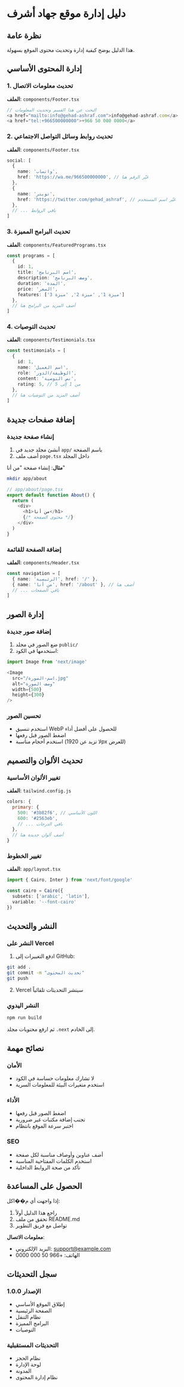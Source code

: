 # دليل إدارة موقع جهاد أشرف

## نظرة عامة

هذا الدليل يوضح كيفية إدارة وتحديث محتوى الموقع بسهولة.

## إدارة المحتوى الأساسي

### 1. تحديث معلومات الاتصال

**الملف**: `components/Footer.tsx`

```typescript
// البحث عن هذا القسم وتحديث المعلومات
<a href="mailto:info@gehad-ashraf.com">info@gehad-ashraf.com</a>
<a href="tel:+966500000000">+966 50 000 0000</a>
```

### 2. تحديث روابط وسائل التواصل الاجتماعي

**الملف**: `components/Footer.tsx`

```typescript
social: [
  {
    name: 'واتساب',
    href: 'https://wa.me/966500000000', // غيّر الرقم هنا
  },
  {
    name: 'تويتر',
    href: 'https://twitter.com/gehad_ashraf', // غيّر اسم المستخدم
  },
  // ... باقي الروابط
]
```

### 3. تحديث البرامج المميزة

**الملف**: `components/FeaturedPrograms.tsx`

```typescript
const programs = [
  {
    id: 1,
    title: 'اسم البرنامج',
    description: 'وصف البرنامج',
    duration: 'المدة',
    price: 'السعر',
    features: ['ميزة 1', 'ميزة 2', 'ميزة 3']
  },
  // أضف المزيد من البرامج هنا
]
```

### 4. تحديث التوصيات

**الملف**: `components/Testimonials.tsx`

```typescript
const testimonials = [
  {
    id: 1,
    name: 'اسم العميل',
    role: 'الوظيفة/الدور',
    content: 'نص التوصية',
    rating: 5, // من 1 إلى 5
  },
  // أضف المزيد من التوصيات هنا
]
```

## إضافة صفحات جديدة

### إنشاء صفحة جديدة

1. أنشئ مجلد جديد في `app/` باسم الصفحة
2. أضف ملف `page.tsx` داخل المجلد

**مثال**: إنشاء صفحة "من أنا"

```bash
mkdir app/about
```

```typescript
// app/about/page.tsx
export default function About() {
  return (
    <div>
      <h1>من أنا</h1>
      {/* محتوى الصفحة */}
    </div>
  )
}
```

### إضافة الصفحة للقائمة

**الملف**: `components/Header.tsx`

```typescript
const navigation = [
  { name: 'الرئيسية', href: '/' },
  { name: 'من أنا', href: '/about' }, // أضف هنا
  // ... باقي الصفحات
]
```

## إدارة الصور

### إضافة صور جديدة

1. ضع الصور في مجلد `public/`
2. استخدمها في الكود:

```typescript
import Image from 'next/image'

<Image 
  src="/اسم-الصورة.jpg" 
  alt="وصف الصورة"
  width={500}
  height={300}
/>
```

### تحسين الصور

- استخدم تنسيق WebP للحصول على أفضل أداء
- اضغط الصور قبل رفعها
- استخدم أحجام مناسبة (لا تزيد عن 1920px للعرض)

## تحديث الألوان والتصميم

### تغيير الألوان الأساسية

**الملف**: `tailwind.config.js`

```javascript
colors: {
  primary: {
    500: '#3b82f6', // اللون الأساسي
    600: '#2563eb',
    // ... باقي الدرجات
  },
  // أضف ألوان جديدة هنا
}
```

### تغيير الخطوط

**الملف**: `app/layout.tsx`

```typescript
import { Cairo, Inter } from 'next/font/google'

const cairo = Cairo({ 
  subsets: ['arabic', 'latin'],
  variable: '--font-cairo'
})
```

## النشر والتحديث

### النشر على Vercel

1. ادفع التغييرات إلى GitHub:
```bash
git add .
git commit -m "تحديث المحتوى"
git push
```

2. Vercel سينشر التحديثات تلقائياً

### النشر اليدوي

```bash
npm run build
```

ثم ارفع محتويات مجلد `.next` إلى الخادم.

## نصائح مهمة

### الأمان
- لا تشارك معلومات حساسة في الكود
- استخدم متغيرات البيئة للمعلومات السرية

### الأداء
- اضغط الصور قبل رفعها
- تجنب إضافة مكتبات غير ضرورية
- اختبر سرعة الموقع بانتظام

### SEO
- أضف عناوين وأوصاف مناسبة لكل صفحة
- استخدم الكلمات المفتاحية المناسبة
- تأكد من صحة الروابط الداخلية

## الحصول على المساعدة

إذا واجهت أي م��اكل:

1. راجع هذا الدليل أولاً
2. تحقق من ملف README.md
3. تواصل مع فريق التطوير

**معلومات الاتصال**:
- البريد الإلكتروني: support@example.com
- الهاتف: +966 50 000 0000

## سجل التحديثات

### الإصدار 1.0.0
- إطلاق الموقع الأساسي
- الصفحة الرئيسية
- نظام التنقل
- البرامج المميزة
- التوصيات

### التحديثات المستقبلية
- نظام الحجز
- لوحة الإدارة
- المدونة
- نظام إدارة المحتوى